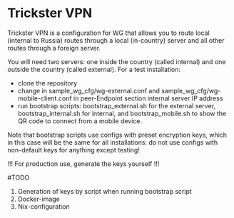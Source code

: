 # Trickster VPN
Trickster VPN is a configuration for WG that allows you to route local (internal to Russia) routes through a local (in-country) server and all other routes through a foreign server. 

You will need two servers: one inside the country (called internal) and one outside the country (called external).
For a test installation:
- clone the repository
- change in sample_wg_cfg/wg-external.conf and sample_wg_cfg/wg-mobile-client.conf in peer-Endpoint section internal server IP address
- run bootstrap scripts: bootstrap_external.sh for the external server, bootstrap_internal.sh for internal, and bootstrap_mobile.sh to show the QR code to connect from a mobile device. 

Note that bootstrap scripts use configs with preset encryption keys, which in this case will be the same for all installations: do not use configs with non-default keys for anything except testing!

!!! For production use, generate the keys yourself !!!


#TODO
1) Generation of keys by script when running bootstrap script
2) Docker-image
3) Nix-configuration
